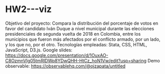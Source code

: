 # HW2---viz
Objetivo del proyecto: Compara la distribución del porcentaje de votos en favor del candidato Iván Duque a nivel municipal durante las elecciones presidenciales de segunda vuelta de 2018 en Colombia, entre los municipios que fueron más afectados por el conflicto armado, por un lado, y los que no, por el otro.
Tecnologías empleadas: Stata, CSS, HTML, JavaScript, D3.js.
Google slides: https://docs.google.com/presentation/d/1OuxAO-C8OzmnVIg05tmRlDWp8YDwQHH-HtCz_hoN1Vw/edit?usp=sharing
Demo observable: https://observablehq.com/@ojzapata/untitled
